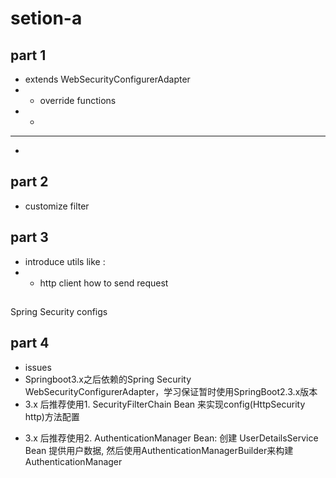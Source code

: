 # setion-a

## part 1
* extends WebSecurityConfigurerAdapter
* * override functions
* * 
* ** 
* 
## part 2
 * customize filter 

## part 3 
* introduce utils like : 
 * * http client how to send request 

## 
Spring Security configs
## part 4 
 - issues 
 - Springboot3.x之后依赖的Spring Security  WebSecurityConfigurerAdapter，学习保证暂时使用SpringBoot2.3.x版本
 - 3.x 后推荐使用1. SecurityFilterChain Bean 来实现config(HttpSecurity http)方法配置
 - <p>3.x 后推荐使用2. AuthenticationManager Bean: 
        创建 UserDetailsService Bean 提供用户数据,
        然后使用AuthenticationManagerBuilder来构建 AuthenticationManager</p>